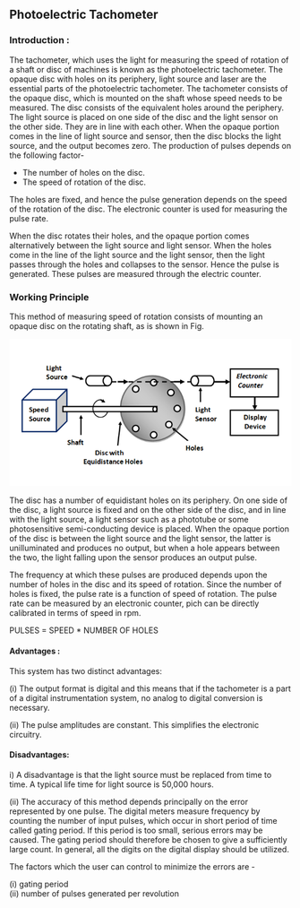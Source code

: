 ## Photoelectric Tachometer

### Introduction :

The tachometer, which uses the light for measuring the speed of rotation of a shaft or disc of machines is known as the photoelectric tachometer. The opaque disc with holes on its periphery, light source and laser are the essential parts of the photoelectric tachometer. The tachometer consists of the opaque disc, which is mounted on the shaft whose speed needs to be measured. The disc consists of the equivalent holes around the periphery. The light source is placed on one side of the disc and the light sensor on the other side. They are in line with each other. When the opaque portion comes in the line of light source and sensor, then the disc blocks the light source, and the output becomes zero. The production of pulses depends on the following factor-

- The number of holes on the disc.
- The speed of rotation of the disc.

The holes are fixed, and hence the pulse generation depends on the speed of the rotation of the disc. The electronic counter is used for measuring the pulse rate.

When the disc rotates their holes, and the opaque portion comes alternatively between the light source and light sensor. When the holes come in the line of the light source and the light sensor, then the light passes through the holes and collapses to the sensor. Hence the pulse is generated. These pulses are measured through the electric counter.

### Working Principle

This method of measuring speed of rotation consists of mounting an opaque disc on the rotating shaft, as is shown in Fig.

![*Turbine_constr2*](images/mainPage.png)

The disc has a number of equidistant holes on its periphery. On one side of the disc, a light source is fixed and on the other side of the disc, and in line with the light source, a light sensor such as a phototube or some photosensitive semi-conducting device is placed. When the opaque portion of the disc is between the light source and the light sensor, the latter is unilluminated and produces no output, but when a hole appears between the two, the light falling upon the sensor produces an output pulse.

The frequency at which these pulses are produced depends upon the number of holes in the disc and its speed of rotation. Since the number of holes is fixed, the pulse rate is a function of speed of rotation. The pulse rate can be measured by an electronic counter, pich can be directly calibrated in terms of speed in rpm.

PULSES = SPEED * NUMBER OF HOLES


#### Advantages :

This system has two distinct advantages:

(i) The output format is digital and this means that if the tachometer is a part of a digital instrumentation system, no analog to digital conversion is necessary.

(ii) The pulse amplitudes are constant. This simplifies the electronic circuitry.

#### Disadvantages:

i) A disadvantage is that the light source must be replaced from time to time. A typical life time for light source is 50,000 hours.

(ii) The accuracy of this method depends principally on the error represented by one pulse. The digital meters measure frequency by counting the number of input pulses, which occur in short period of time called gating period. If this period is too small, serious errors may be caused. The gating period should therefore be chosen to give a sufficiently large count. In general, all the digits on the digital display should be utilized.

The factors which the user can control to minimize the errors are -

(i) gating period <br>
(ii) number of pulses generated per revolution